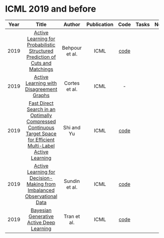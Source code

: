 # ICML 2019 and before

| Year |                                                       Title                                                       |   Author    | Publication | Code | Tasks | Notes | Datasets| Notions |
|:----:|:-----------------------------------------------------------------------------------------------------------------:|:-----------:|:-----------:|:----:|:----:|:-----:|:-----:|:-----:|
| 2019 |                [Active Learning for Probabilistic Structured Prediction of Cuts and Matchings](http://proceedings.mlr.press/v97/behpour19a.html)                | Behpour et al. |    ICML     |       [code](https://github.com/sima111b/ActiveStructuredPrediction)       |      |       |
| 2019 |                                   [Active Learning with Disagreement Graphs](http://proceedings.mlr.press/v97/cortes19b.html)                                   | Cortes et al.  |    ICML     |                                     -                                      |      |       |
| 2019 | [Fast Direct Search in an Optimally Compressed Continuous Target Space for Efficient Multi-Label Active Learning](http://proceedings.mlr.press/v97/shi19b.html) |   Shi and Yu   |    ICML     |             [code](https://github.com/leyouyouderen/ICML2019)              |      |       |
| 2019 |                    [Active Learning for Decision-Making from Imbalanced Observational Data](http://proceedings.mlr.press/v97/sundin19a.html)                    | Sundin et al.  |    ICML     | [code](https://github.com/IirisSundin/active-learning-for-decision-making) |      |       |
| 2019 |                                    [Bayesian Generative Active Deep Learning](http://proceedings.mlr.press/v97/tran19a.html)                                    |  Tran et al.   |    ICML     |                  [code](https://github.com/toantm/BGADL)                   |      |       |
